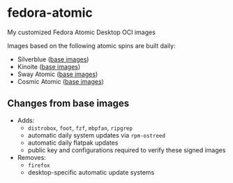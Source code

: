 # fedora-atomic

My customized Fedora Atomic Desktop OCI images

Images based on the following atomic spins are built daily:
* Silverblue ([base images](https://quay.io/repository/fedora-ostree-desktops/silverblue))
* Kinoite ([base images](https://quay.io/repository/fedora-ostree-desktops/kinoite))
* Sway Atomic ([base images](https://quay.io/repository/fedora-ostree-desktops/sway-atomic))
* Cosmic Atomic ([base images](https://quay.io/repository/fedora-ostree-desktops/cosmic-atomic))

## Changes from base images

* Adds:
  *  `distrobox`, `foot`, `fzf`, `mbpfan`, `ripgrep`
  *  automatic daily system updates via `rpm-ostreed`
  *  automatic daily flatpak updates
  *  public key and configurations required to verify these signed images
* Removes:
  *  `firefox`
  *  desktop-specific automatic update systems
